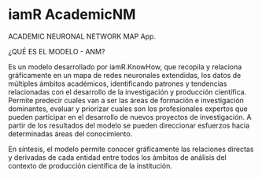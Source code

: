 # iamR AcademicNM
ACADEMIC NEURONAL NETWORK MAP App.

¿QUÉ ES EL MODELO - ANM?

Es un modelo desarrollado por iamR.KnowHow, que recopila y relaciona gráficamente en un mapa de redes neuronales extendidas, los datos de múltiples ámbitos académicos, identificando patrones y tendencias relacionadas con el desarrollo de la investigación y producción científica. Permite predecir cuales van a ser las áreas de formación e investigación dominantes, evaluar y priorizar cuales son los profesionales expertos que pueden participar en el desarrollo de nuevos proyectos de investigación. A partir de los resultados del modelo se pueden direccionar esfuerzos hacia determinadas áreas del conocimiento.

En síntesis, el modelo permite conocer gráficamente las relaciones directas y derivadas de cada entidad entre todos los ámbitos de análisis del contexto de producción científica de la institución.
